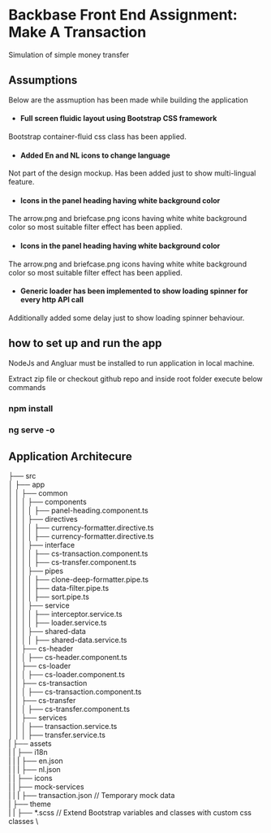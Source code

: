 # Backbase Front End Assignment: Make A Transaction
Simulation of simple money transfer

## Assumptions
Below are the assmuption has been made while building the application

* #### Full screen fluidic layout using Bootstrap CSS framework
Bootstrap container-fluid css class has been applied.
* #### Added En and NL icons to change language
Not part of the design mockup. Has been added just to show multi-lingual feature.
* #### Icons in the panel heading having white background color
The arrow.png and briefcase.png icons having white white background color so most suitable filter effect has been applied.

* #### Icons in the panel heading having white background color
The arrow.png and briefcase.png icons having white white background color so most suitable filter effect has been applied.

* #### Generic loader has been implemented to show loading spinner for every http API call
Additionally added some delay just to show loading spinner behaviour.

## how to set up and run the app
NodeJs and Angluar must be installed to run application in local machine.

Extract zip file or checkout github repo and inside root folder execute below commands
  ### npm install
  ### ng serve -o
## Application Architecure
├── src \
│   ├── app \
│   │   ├── common \
│   │   │   ├── components \
│   │   │   │   ├── panel-heading.component.ts \
│   │   │   ├── directives \
│   │   │   │   ├── currency-formatter.directive.ts \
│   │   │   │   ├── currency-formatter.directive.ts \
│   │   │   ├── interface \
│   │   │   │   ├── cs-transaction.component.ts \
│   │   │   │   ├── cs-transfer.component.ts \
│   │   │   ├── pipes \
│   │   │   │   ├── clone-deep-formatter.pipe.ts \
│   │   │   │   ├── data-filter.pipe.ts \
│   │   │   │   ├── sort.pipe.ts \
│   │   │   ├── service \
│   │   │   │   ├── interceptor.service.ts \
│   │   │   │   ├── loader.service.ts \
│   │   │   ├── shared-data \
│   │   │   │   ├── shared-data.service.ts \
│   │   ├── cs-header \
│   │   │   ├── cs-header.component.ts \
│   │   ├── cs-loader \
│   │   │   ├── cs-loader.component.ts \
│   │   ├── cs-transaction \
│   │   │   ├── cs-transaction.component.ts \
│   │   ├── cs-transfer \
│   │   │   ├── cs-transfer.component.ts \
│   │   ├── services \
│   │   │   ├── transaction.service.ts \
│   │   │   ├── transfer.service.ts \
|   ├── assets \
|   |   ├── i18n \
|   |   |   ├── en.json \
|   |   |   ├── nl.json \
|   |   ├── icons \
|   |   ├── mock-services \
|   |   |   ├──  transaction.json // Temporary mock data \
|   ├── theme \
|   |   ├── *.scss // Extend Bootstrap variables and classes with custom css classes \
